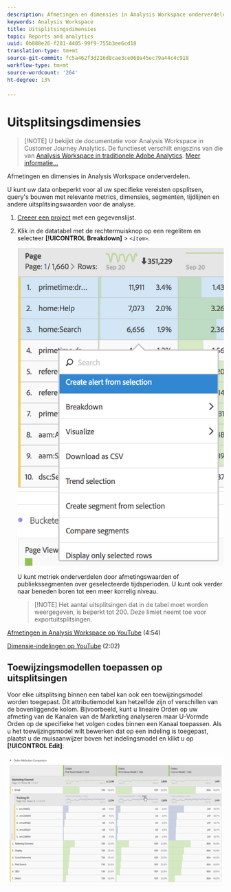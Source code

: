 ```yaml
---
description: Afmetingen en dimensies in Analysis Workspace onderverdelen.
keywords: Analysis Workspace
title: Uitsplitsingsdimensies
topic: Reports and analytics
uuid: 0b888e26-f201-4405-99f9-755b3ee6cd18
translation-type: tm+mt
source-git-commit: fc5a462f3d216d8cae3ce060a45ec79a44c4c918
workflow-type: tm+mt
source-wordcount: '264'
ht-degree: 13%

---
```



# Uitsplitsingsdimensies

>[!NOTE] U bekijkt de documentatie voor Analysis Workspace in Customer Journey Analytics. De functieset verschilt enigszins van die van [Analysis Workspace in traditionele Adobe Analytics](https://docs.adobe.com/content/help/en/analytics/analyze/analysis-workspace/home.html). [Meer informatie...](/help/getting-started/cja-aa.md)

Afmetingen en dimensies in Analysis Workspace onderverdelen.

U kunt uw data onbeperkt voor al uw specifieke vereisten opsplitsen, query&#39;s bouwen met relevante metrics, dimensies, segmenten, tijdlijnen en andere uitsplitsingswaarden voor de analyse.

1. [Creeer een project](/help/analysis-workspace/home.md) met een gegevenslijst.
1. Klik in de datatabel met de rechtermuisknop op een regelitem en selecteer **[!UICONTROL Breakdown]** > *`<item>`*.

   ![Stap Resultaat](assets/fa_data_table_actions.png)

   U kunt metriek onderverdelen door afmetingswaarden of publiekssegmenten over geselecteerde tijdsperioden. U kunt ook verder naar beneden boren tot een meer korrelig niveau.

   >[!NOTE] Het aantal uitsplitsingen dat in de tabel moet worden weergegeven, is beperkt tot 200. Deze limiet neemt toe voor exportuitsplitsingen.

[Afmetingen in Analysis Workspace op YouTube](https://www.youtube.com/watch?v=P9W0hhIHhCs&amp;index=12&amp;list=PL2tCx83mn7GuNnQdYGOtlyCu0V5mEZ8sS) (4:54)

[Dimensie-indelingen op YouTube](https://www.youtube.com/watch?v=3mQ2HN7-lIc&amp;list=PL2tCx83mn7GuNnQdYGOtlyCu0V5mEZ8sS&amp;index=13) (2:02)

## Toewijzingsmodellen toepassen op uitsplitsingen

Voor elke uitsplitsing binnen een tabel kan ook een toewijzingsmodel worden toegepast. Dit attributiemodel kan hetzelfde zijn of verschillen van de bovenliggende kolom. Bijvoorbeeld, kunt u lineaire Orden op uw afmeting van de Kanalen van de Marketing analyseren maar U-Vormde Orden op de specifieke het volgen codes binnen een Kanaal toepassen. Als u het toewijzingsmodel wilt bewerken dat op een indeling is toegepast, plaatst u de muisaanwijzer boven het indelingsmodel en klikt u op **[!UICONTROL Edit]**:

![Onderbrekingsinstellingen](assets/breakdown_settings.png)
